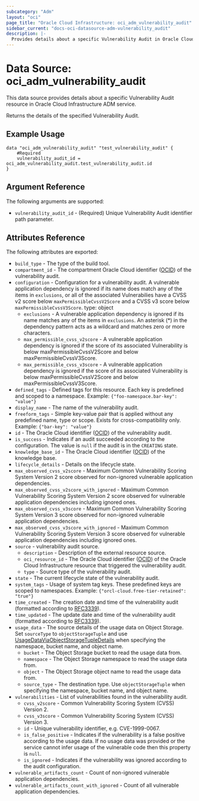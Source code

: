 ```yaml
---
subcategory: "Adm"
layout: "oci"
page_title: "Oracle Cloud Infrastructure: oci_adm_vulnerability_audit"
sidebar_current: "docs-oci-datasource-adm-vulnerability_audit"
description: |-
  Provides details about a specific Vulnerability Audit in Oracle Cloud Infrastructure ADM service
---
```


# Data Source: oci_adm_vulnerability_audit
This data source provides details about a specific Vulnerability Audit resource in Oracle Cloud Infrastructure ADM service.

Returns the details of the specified Vulnerability Audit.

## Example Usage

```hcl
data "oci_adm_vulnerability_audit" "test_vulnerability_audit" {
	#Required
	vulnerability_audit_id = oci_adm_vulnerability_audit.test_vulnerability_audit.id
}
```

## Argument Reference

The following arguments are supported:

* `vulnerability_audit_id` - (Required) Unique Vulnerability Audit identifier path parameter.


## Attributes Reference

The following attributes are exported:

* `build_type` - The type of the build tool.
* `compartment_id` - The compartment Oracle Cloud identifier ([OCID](https://docs.cloud.oracle.com/iaas/Content/General/Concepts/identifiers.htm)) of the vulnerability audit.
* `configuration` - Configuration for a vulnerability audit. A vulnerable application dependency is ignored if its name does match any of the items in `exclusions`, or all of the associated Vulnerabilies have a CVSS v2 score below `maxPermissibleCvssV2Score` and a CVSS v3 score below `maxPermissibleCvssV3Score`. type: object 
	* `exclusions` - A vulnerable application dependency is ignored if its name matches any of the items in `exclusions`. An asterisk (*) in the dependency pattern acts as a wildcard and matches zero or more characters. 
	* `max_permissible_cvss_v2score` - A vulnerable application dependency is ignored if the score of its associated Vulnerability is below maxPermissibleCvssV2Score and below maxPermissibleCvssV3Score.
	* `max_permissible_cvss_v3score` - A vulnerable application dependency is ignored if the score of its associated Vulnerability is below maxPermissibleCvssV2Score and below maxPermissibleCvssV3Score.
* `defined_tags` - Defined tags for this resource. Each key is predefined and scoped to a namespace. Example: `{"foo-namespace.bar-key": "value"}` 
* `display_name` - The name of the vulnerability audit.
* `freeform_tags` - Simple key-value pair that is applied without any predefined name, type or scope. Exists for cross-compatibility only. Example: `{"bar-key": "value"}` 
* `id` - The Oracle Cloud identifier ([OCID](https://docs.cloud.oracle.com/iaas/Content/General/Concepts/identifiers.htm)) of the vulnerability audit.
* `is_success` - Indicates if an audit succeeded according to the configuration. The value is `null` if the audit is in the `CREATING` state.
* `knowledge_base_id` - The Oracle Cloud identifier ([OCID](https://docs.cloud.oracle.com/iaas/Content/General/Concepts/identifiers.htm)) of the knowledge base.
* `lifecycle_details` - Details on the lifecycle state.
* `max_observed_cvss_v2score` - Maximum Common Vulnerability Scoring System Version 2 score observed for non-ignored vulnerable application dependencies.
* `max_observed_cvss_v2score_with_ignored` - Maximum Common Vulnerability Scoring System Version 2 score observed for vulnerable application dependencies including ignored ones.
* `max_observed_cvss_v3score` - Maximum Common Vulnerability Scoring System Version 3 score observed for non-ignored vulnerable application dependencies.
* `max_observed_cvss_v3score_with_ignored` - Maximum Common Vulnerability Scoring System Version 3 score observed for vulnerable application dependencies including ignored ones.
* `source` - vulnerability audit source.
	* `description` - Description of the external resource source.
	* `oci_resource_id` - The Oracle Cloud identifier ([OCID](https://docs.cloud.oracle.com/iaas/Content/General/Concepts/identifiers.htm)) of the Oracle Cloud Infrastructure resource that triggered the vulnerability audit.
	* `type` - Source type of the vulnerability audit.
* `state` - The current lifecycle state of the vulnerability audit.
* `system_tags` - Usage of system tag keys. These predefined keys are scoped to namespaces. Example: `{"orcl-cloud.free-tier-retained": "true"}` 
* `time_created` - The creation date and time of the vulnerability audit (formatted according to [RFC3339](https://datatracker.ietf.org/doc/html/rfc3339)).
* `time_updated` - The update date and time of the vulnerability audit (formatted according to [RFC3339](https://datatracker.ietf.org/doc/html/rfc3339)).
* `usage_data` - The source details of the usage data on Object Storage. Set `sourceType` to `objectStorageTuple` and use [UsageDataViaObjectStorageTupleDetails](https://docs.cloud.oracle.com/iaas/api/#/en/adm/latest/requests/UsageDataViaObjectStorageTupleDetails) when specifying the namespace, bucket name, and object name. 
	* `bucket` - The Object Storage bucket to read the usage data from.
	* `namespace` - The Object Storage namespace to read the usage data from.
	* `object` - The Object Storage object name to read the usage data from.
	* `source_type` - The destination type. Use `objectStorageTuple` when specifying the namespace, bucket name, and object name. 
* `vulnerabilities` - List of vulnerabilities found in the vulnerability audit.
	* `cvss_v2score` - Common Vulnerability Scoring System (CVSS) Version 2.
	* `cvss_v3score` - Common Vulnerability Scoring System (CVSS) Version 3.
	* `id` - Unique vulnerability identifier, e.g. CVE-1999-0067.
	* `is_false_positive` - Indicates if the vulnerability is a false positive according to the usage data. If no usage data was provided or the service cannot infer usage of the vulnerable code then this property is `null`.
	* `is_ignored` - Indicates if the vulnerability was ignored according to the audit configuration.
* `vulnerable_artifacts_count` - Count of non-ignored vulnerable application dependencies.
* `vulnerable_artifacts_count_with_ignored` - Count of all vulnerable application dependencies.

